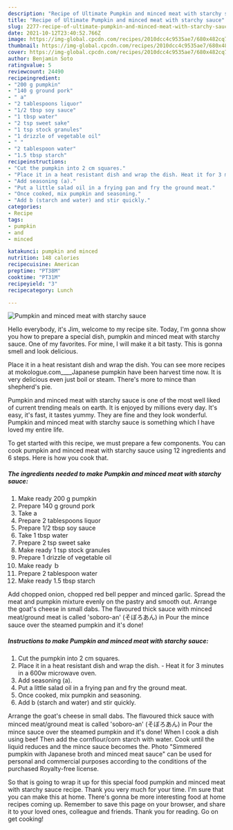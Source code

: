 ```yaml
---
description: "Recipe of Ultimate Pumpkin and minced meat with starchy sauce"
title: "Recipe of Ultimate Pumpkin and minced meat with starchy sauce"
slug: 2277-recipe-of-ultimate-pumpkin-and-minced-meat-with-starchy-sauce
date: 2021-10-12T23:40:52.766Z
image: https://img-global.cpcdn.com/recipes/2010dcc4c9535ae7/680x482cq70/pumpkin-and-minced-meat-with-starchy-sauce-recipe-main-photo.jpg
thumbnail: https://img-global.cpcdn.com/recipes/2010dcc4c9535ae7/680x482cq70/pumpkin-and-minced-meat-with-starchy-sauce-recipe-main-photo.jpg
cover: https://img-global.cpcdn.com/recipes/2010dcc4c9535ae7/680x482cq70/pumpkin-and-minced-meat-with-starchy-sauce-recipe-main-photo.jpg
author: Benjamin Soto
ratingvalue: 5
reviewcount: 24490
recipeingredient:
- "200 g pumpkin"
- "140 g ground pork"
- " a"
- "2 tablespoons liquor"
- "1/2 tbsp soy sauce"
- "1 tbsp water"
- "2 tsp sweet sake"
- "1 tsp stock granules"
- "1 drizzle of vegetable oil"
- " "
- "2 tablespoon water"
- "1.5 tbsp starch"
recipeinstructions:
- "Cut the pumpkin into 2 cm squares."
- "Place it in a heat resistant dish and wrap the dish. Heat it for 3 minutes in a 600w microwave oven."
- "Add seasoning (a)."
- "Put a little salad oil in a frying pan and fry the ground meat."
- "Once cooked, mix pumpkin and seasoning."
- "Add b (starch and water) and stir quickly."
categories:
- Recipe
tags:
- pumpkin
- and
- minced

katakunci: pumpkin and minced 
nutrition: 148 calories
recipecuisine: American
preptime: "PT38M"
cooktime: "PT31M"
recipeyield: "3"
recipecategory: Lunch

---
```



![Pumpkin and minced meat with starchy sauce](https://img-global.cpcdn.com/recipes/2010dcc4c9535ae7/680x482cq70/pumpkin-and-minced-meat-with-starchy-sauce-recipe-main-photo.jpg)

Hello everybody, it's Jim, welcome to my recipe site. Today, I'm gonna show you how to prepare a special dish, pumpkin and minced meat with starchy sauce. One of my favorites. For mine, I will make it a bit tasty. This is gonna smell and look delicious.

Place it in a heat resistant dish and wrap the dish. You can see more recipes at mokologue.com____Japanese pumpkin have been harvest time now. It is very delicious even just boil or steam. There&#39;s more to mince than shepherd&#39;s pie.

Pumpkin and minced meat with starchy sauce is one of the most well liked of current trending meals on earth. It is enjoyed by millions every day. It's easy, it's fast, it tastes yummy. They are fine and they look wonderful. Pumpkin and minced meat with starchy sauce is something which I have loved my entire life.


To get started with this recipe, we must prepare a few components. You can cook pumpkin and minced meat with starchy sauce using 12 ingredients and 6 steps. Here is how you cook that.

<!--inarticleads1-->

##### The ingredients needed to make Pumpkin and minced meat with starchy sauce:

1. Make ready 200 g pumpkin
1. Prepare 140 g ground pork
1. Take  a
1. Prepare 2 tablespoons liquor
1. Prepare 1/2 tbsp soy sauce
1. Take 1 tbsp water
1. Prepare 2 tsp sweet sake
1. Make ready 1 tsp stock granules
1. Prepare 1 drizzle of vegetable oil
1. Make ready  ｂ
1. Prepare 2 tablespoon water
1. Make ready 1.5 tbsp starch


Add chopped onion, chopped red bell pepper and minced garlic. Spread the meat and pumpkin mixture evenly on the pastry and smooth out. Arrange the goat&#39;s cheese in small dabs. The flavoured thick sauce with minced meat/ground meat is called &#39;soboro-an&#39; (そぼろあん) in Pour the mince sauce over the steamed pumpkin and it&#39;s done! 

<!--inarticleads2-->

##### Instructions to make Pumpkin and minced meat with starchy sauce:

1. Cut the pumpkin into 2 cm squares.
1. Place it in a heat resistant dish and wrap the dish. - Heat it for 3 minutes in a 600w microwave oven.
1. Add seasoning (a).
1. Put a little salad oil in a frying pan and fry the ground meat.
1. Once cooked, mix pumpkin and seasoning.
1. Add b (starch and water) and stir quickly.


Arrange the goat&#39;s cheese in small dabs. The flavoured thick sauce with minced meat/ground meat is called &#39;soboro-an&#39; (そぼろあん) in Pour the mince sauce over the steamed pumpkin and it&#39;s done! When I cook a dish using beef Then add the cornflour/corn starch with water. Cook until the liquid reduces and the mince sauce becomes the. Photo "Simmered pumpkin with Japanese broth and minced meat sauce" can be used for personal and commercial purposes according to the conditions of the purchased Royalty-free license. 

So that is going to wrap it up for this special food pumpkin and minced meat with starchy sauce recipe. Thank you very much for your time. I'm sure that you can make this at home. There's gonna be more interesting food at home recipes coming up. Remember to save this page on your browser, and share it to your loved ones, colleague and friends. Thank you for reading. Go on get cooking!
